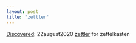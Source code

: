 ```yaml
---
layout: post
title: "zettler"
---
```

[Discovered](http://rolandtanglao.com/2020/07/29/p1-blogthis-checkvist-list-links-to-blog/): 22august2020 [zettler](https://www.zettlr.com/) for zettelkasten
